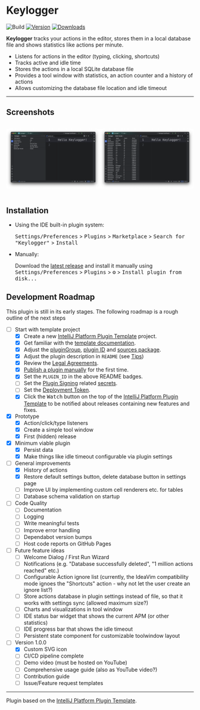 # Keylogger

![Build](https://github.com/jpv-os/Keylogger/workflows/Build/badge.svg)
[![Version](https://img.shields.io/jetbrains/plugin/v/23746-keylogger.svg)](https://plugins.jetbrains.com/plugin/23746-keylogger)
[![Downloads](https://img.shields.io/jetbrains/plugin/d/23746-keylogger.svg)](https://plugins.jetbrains.com/plugin/23746-keylogger)

<!-- Plugin description -->

**Keylogger** tracks your actions in the editor, stores them in a local database file and shows statistics like actions per minute.



- Listens for actions in the editor (typing, clicking, shortcuts)
- Tracks active and idle time
- Stores the actions in a local SQLite database file
- Provides a tool window with statistics, an action counter and a history of actions
- Allows customizing the database file location and idle timeout

<!-- Plugin description end -->

---

## Screenshots

<div style="display: flex;">

![Screenshot 1](https://raw.githubusercontent.com/jpv-os/Keylogger/main/assets/screenshot1.png)

![Screenshot 2](https://raw.githubusercontent.com/jpv-os/Keylogger/main/assets/screenshot2.png)

</div>


## Installation

- Using the IDE built-in plugin system:

  <kbd>Settings/Preferences</kbd> > <kbd>Plugins</kbd> > <kbd>Marketplace</kbd> > <kbd>Search for "Keylogger"</kbd> >
  <kbd>Install</kbd>

- Manually:

  Download the [latest release](https://github.com/jpv-os/Keylogger/releases/latest) and install it manually using
  <kbd>Settings/Preferences</kbd> > <kbd>Plugins</kbd> > <kbd>⚙️</kbd> > <kbd>Install plugin from disk...</kbd>


## Development Roadmap

This plugin is still in its early stages. The following roadmap is a rough outline of the next steps

- [ ] Start with template project
    - [x] Create a new [IntelliJ Platform Plugin Template][template] project.
    - [x] Get familiar with the [template documentation][template].
    - [x] Adjust the [pluginGroup](./gradle.properties), [plugin ID](./src/main/resources/META-INF/plugin.xml)
      and [sources package](./src/main/kotlin).
    - [x] Adjust the plugin description in `README` (see [Tips][docs:plugin-description])
    - [x] Review
      the [Legal Agreements](https://plugins.jetbrains.com/docs/marketplace/legal-agreements.html?from=IJPluginTemplate).
    - [x] [Publish a plugin manually](https://plugins.jetbrains.com/docs/intellij/publishing-plugin.html?from=IJPluginTemplate)
      for the first time.
    - [x] Set the `PLUGIN_ID` in the above README badges.
    - [ ] Set
      the [Plugin Signing](https://plugins.jetbrains.com/docs/intellij/plugin-signing.html?from=IJPluginTemplate)
      related [secrets](https://github.com/JetBrains/intellij-platform-plugin-template#environment-variables).
    - [ ] Set
      the [Deployment Token](https://plugins.jetbrains.com/docs/marketplace/plugin-upload.html?from=IJPluginTemplate).
    - [x] Click the <kbd>Watch</kbd> button on the top of the [IntelliJ Platform Plugin Template][template] to be
      notified about releases containing new features and fixes.
- [x] Prototype
    - [x] Action/click/type listeners
    - [x] Create a simple tool window
    - [x] First (hidden) release
- [x] Minimum viable plugin
    - [x] Persist data
    - [x] Make things like idle timeout configurable via plugin settings
- [ ] General improvements 
    - [x] History of actions
    - [x] Restore default settings button, delete database button in settings page
    - [ ] Improve UI by implementing custom cell renderers etc. for tables
    - [ ] Database schema validation on startup
- [ ] Code Quality
    - [ ] Documentation 
    - [ ] Logging
    - [ ] Write meaningful tests
    - [ ] Improve error handling
    - [ ] Dependabot version bumps
    - [ ] Host code reports on GitHub Pages
- [ ] Future feature ideas
    - [ ] Welcome Dialog / First Run Wizard
    - [ ] Notifications (e.g. "Database successfully deleted", "1 million actions reached" etc.)
    - [ ] Configurable Action ignore list (currently, the IdeaVim compatibility mode ignoes the "Shortcuts" action - why not let the user create an ignore list?)
    - [ ] Store actions database in plugin settings instead of file, so that it works with settings sync (allowed maximum size?)
    - [ ] Charts and visualizations in tool window
    - [ ] IDE status bar widget that shows the current APM (or other statistics)
    - [ ] IDE progress bar that shows the idle timeout
    - [ ] Persistent state component for customizable toolwindow layout
- [ ] Version 1.0.0
    - [x] Custom SVG icon
    - [ ] CI/CD pipeline complete
    - [ ] Demo video (must be hosted on YouTube)
    - [ ] Comprehensive usage guide (also as YouTube video?)
    - [ ] Contribution guide
    - [ ] Issue/Feature request templates

---
Plugin based on the [IntelliJ Platform Plugin Template][template].

[template]: https://github.com/JetBrains/intellij-platform-plugin-template

[docs:plugin-description]: https://plugins.jetbrains.com/docs/intellij/plugin-user-experience.html#plugin-description-and-presentation
